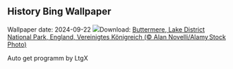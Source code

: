 ## History Bing Wallpaper
Wallpaper date: 2024-09-22
![](https://www.bing.com/th?id=OHR.AutumnCumbria_DE-DE9036257746_UHD.jpg&w=1000)Download: [Buttermere, Lake District National Park, England, Vereinigtes Königreich (© Alan Novelli/Alamy Stock Photo)](https://www.bing.com/th?id=OHR.AutumnCumbria_DE-DE9036257746_UHD.jpg)

Auto get programm by LtgX
